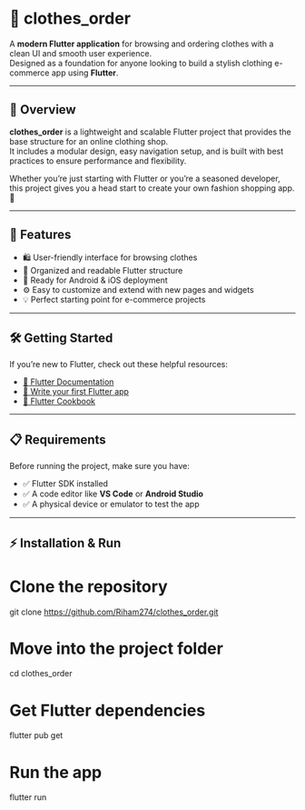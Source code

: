 # 👗 clothes_order

A **modern Flutter application** for browsing and ordering clothes with a clean UI and smooth user experience.  
Designed as a foundation for anyone looking to build a stylish clothing e-commerce app using **Flutter**.  

---

## 🚀 Overview
**clothes_order** is a lightweight and scalable Flutter project that provides the base structure for an online clothing shop.  
It includes a modular design, easy navigation setup, and is built with best practices to ensure performance and flexibility.

Whether you’re just starting with Flutter or you’re a seasoned developer, this project gives you a head start to create your own fashion shopping app. 👠

---

## 🧩 Features
- 🛍️ User-friendly interface for browsing clothes  
- 🧾 Organized and readable Flutter structure  
- 📱 Ready for Android & iOS deployment  
- ⚙️ Easy to customize and extend with new pages and widgets  
- 💡 Perfect starting point for e-commerce projects  

---

## 🛠️ Getting Started

If you’re new to Flutter, check out these helpful resources:
- [📘 Flutter Documentation](https://docs.flutter.dev/)
- [🚀 Write your first Flutter app](https://docs.flutter.dev/get-started/codelab)
- [🍳 Flutter Cookbook](https://docs.flutter.dev/cookbook)

---

## 📋 Requirements
Before running the project, make sure you have:

- ✅ Flutter SDK installed  
- ✅ A code editor like **VS Code** or **Android Studio**  
- ✅ A physical device or emulator to test the app  

---

## ⚡ Installation & Run
# Clone the repository
git clone https://github.com/Riham274/clothes_order.git

# Move into the project folder
cd clothes_order

# Get Flutter dependencies
flutter pub get

# Run the app
flutter run
